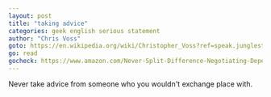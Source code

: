 ```yaml
---
layout: post
title: "taking advice"
categories: geek english serious statement
author: "Chris Voss"
goto: https://en.wikipedia.org/wiki/Christopher_Voss?ref=speak.junglestar.org
go: read
gocheck: https://www.amazon.com/Never-Split-Difference-Negotiating-Depended-ebook/dp/B014DUR7L2?ref=speak.junglestar.org
---
```

Never take advice from someone who you wouldn't exchange place with.
